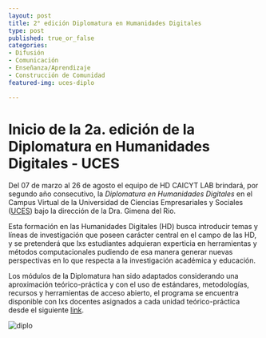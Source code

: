 ```yaml
---
layout: post
title: 2° edición Diplomatura en Humanidades Digitales
type: post
published: true_or_false
categories: 
- Difusión
- Comunicación 
- Enseñanza/Aprendizaje
- Construcción de Comunidad
featured-img: uces-diplo

---
```


# Inicio de la 2a. edición de la Diplomatura en Humanidades Digitales - UCES


Del 07 de marzo al 26 de agosto el equipo de HD CAICYT LAB brindará, por segundo año consecutivo, la *Diplomatura en Humanidades Digitales* en el Campus Virtual de la Universidad de Ciencias Empresariales y Sociales ([UCES](https://www.uces.edu.ar/carreras-escuela-negocios/gestion-del-talento-humano/diplomatura-humanidades-digitales)) bajo la dirección de la Dra. Gimena del Rio. 

Esta formación en las Humanidades Digitales (HD) busca introducir temas y líneas de investigación que poseen carácter central en el campo de las HD, y se pretenderá que lxs estudiantes adquieran experticia en herramientas y métodos computacionales pudiendo de esa manera generar nuevas perspectivas en lo que respecta a la investigación académica y educación. 

Los módulos de la Diplomatura han sido adaptados considerando una aproximación teórico-práctica y con el uso de estándares, metodologías, recursos y herramientas de acceso abierto, el programa se encuentra disponible con lxs docentes asignados a cada unidad teórico-práctica desde el siguiente [link](https://www.uces.edu.ar/carreras-escuela-negocios/gestion-del-talento-humano/diplomatura-humanidades-digitales).

![diplo](/assets/img/posts/uces-diplo_md.jpg)


